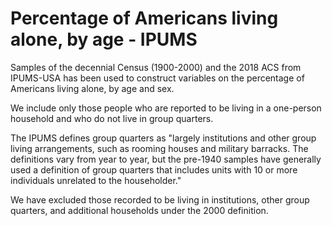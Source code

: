 # Percentage of Americans living alone, by age - IPUMS

Samples of the decennial Census (1900-2000) and the 2018 ACS from IPUMS-USA has been used to construct variables on the percentage of Americans living alone, by age and sex. 

We include only those people who are reported to be living in a one-person household and who do not live in group quarters. 

The IPUMS defines group quarters as "largely institutions and other group living arrangements, such as rooming houses and military barracks. The definitions vary from year to year, but the pre-1940 samples have generally used a definition of group quarters that includes units with 10 or more individuals unrelated to the householder."

We have excluded those recorded to be living in institutions, other group quarters, and additional households under the 2000 definition.